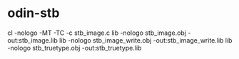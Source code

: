 # odin-stb


cl -nologo -MT -TC -c stb_image.c
lib -nologo stb_image.obj -out:stb_image.lib
lib -nologo stb_image_write.obj -out:stb_image_write.lib
lib -nologo stb_truetype.obj -out:stb_truetype.lib